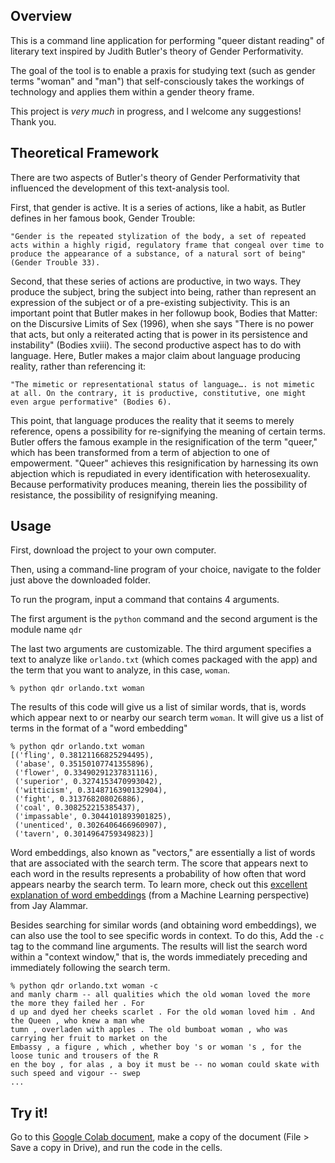 ## Overview

This is a command line application for performing "queer distant reading" of literary text inspired by Judith Butler's theory of Gender Performativity.

The goal of the tool is to enable a praxis for studying text (such as gender terms "woman" and "man") that self-consciously takes the workings of technology and applies them within a gender theory frame.

This project is *very much* in progress, and I welcome any suggestions! Thank you.

## Theoretical Framework

There are two aspects of Butler's theory of Gender Performativity that influenced the development of this text-analysis tool.

First, that gender is active. It is a series of actions, like a habit, as Butler defines in her famous book, Gender Trouble:

```console 
"Gender is the repeated stylization of the body, a set of repeated acts within a highly rigid, regulatory frame that congeal over time to produce the appearance of a substance, of a natural sort of being" (Gender Trouble 33). 
```

Second, that these series of actions are productive, in two ways. They produce the subject, bring the subject into being, rather than represent an expression of the subject or of a pre-existing subjectivity. This is an important point that Butler makes in her followup book, Bodies that Matter: on the Discursive Limits of Sex (1996), when she says "There is no power that acts, but only a reiterated acting that is power in its persistence and instability" (Bodies xviii). The second productive aspect has to do with language. Here, Butler makes a major claim about language producing reality, rather than referencing it:

```console
"The mimetic or representational status of language…. is not mimetic at all. On the contrary, it is productive, constitutive, one might even argue performative" (Bodies 6). 
```

This point, that language produces the reality that it seems to merely reference, opens a possibility for re-signifying the meaning of certain terms. Butler offers the famous example in the resignification of the term "queer," which has been transformed from a term of abjection to one of empowerment. "Queer" achieves this resignification by harnessing its own abjection which is repudiated in every identification with heterosexuality. Because performativity produces meaning, therein lies the possibility of resistance, the possibility of resignifying meaning. 

## Usage

First, download the project to your own computer. 

Then, using a command-line program of your choice, navigate to the folder just above the downloaded folder. 

To run the program, input a command that contains 4 arguments. 

The first argument is the  `python` command and the second argument is the module name `qdr`

The last two arguments are customizable. The third argument specifies a text to analyze like `orlando.txt` (which comes packaged with the app) and the term that you want to analyze, in this case, `woman`.

```console
% python qdr orlando.txt woman
```

The results of this code will give us a list of similar words, that is, words which appear next to or nearby our search term `woman`. It will give us a list of terms in the format of a "word embedding" 

```console
% python qdr orlando.txt woman
[('fling', 0.38121166825294495),
 ('abase', 0.35150107741355896),
 ('flower', 0.33490291237831116),
 ('superior', 0.3274153470993042),
 ('witticism', 0.3148716390132904),
 ('fight', 0.313768208026886),
 ('coal', 0.308252215385437),
 ('impassable', 0.3044101893901825),
 ('unenticed', 0.3026406466960907),
 ('tavern', 0.3014964759349823)]
```

Word embeddings, also known as "vectors," are essentially a list of words that are associated with the search term. 
The score that appears next to each word in the results represents a probability of how often that word appears nearby the search term. To learn more, check out this [excellent explanation of word embeddings](https://jalammar.github.io/illustrated-word2vec/) (from a Machine Learning perspective) from Jay Alammar.

Besides searching for similar words (and obtaining word embeddings), we can also use the tool to see specific words in context. To do this, Add the `-c` tag to the command line arguments. The results will list the search word within a "context window," that is, the words immediately preceding and immediately following the search term.

```console
% python qdr orlando.txt woman -c
and manly charm -- all qualities which the old woman loved the more the more they failed her . For 
d up and dyed her cheeks scarlet . For the old woman loved him . And the Queen , who knew a man whe
tumn , overladen with apples . The old bumboat woman , who was carrying her fruit to market on the 
Embassy , a figure , which , whether boy 's or woman 's , for the loose tunic and trousers of the R
en the boy , for alas , a boy it must be -- no woman could skate with such speed and vigour -- swep
...
```

## Try it!

Go to this [Google Colab document](https://colab.research.google.com/drive/18onAnrf8Qrf0b3rm3XMCPHaDy152PjoS?usp=sharing), make a copy of the document (File > Save a copy in Drive), and run the code in the cells. 





